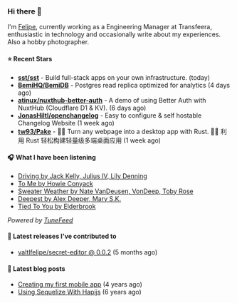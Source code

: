 ### Hi there 👋

I'm [Felipe](https://felipevm.com), currently working as a Engineering Manager at Transfeera, enthusiastic in technology and occasionally write about my experiences. Also a hobby photographer.

#### ⭐ Recent Stars
- **[sst/sst](https://github.com/sst/sst)** - Build full-stack apps on your own infrastructure. (today)
- **[BemiHQ/BemiDB](https://github.com/BemiHQ/BemiDB)** - Postgres read replica optimized for analytics (4 days ago)
- **[atinux/nuxthub-better-auth](https://github.com/atinux/nuxthub-better-auth)** - A demo of using Better Auth with NuxtHub (Cloudflare D1 &amp; KV). (6 days ago)
- **[JonasHiltl/openchangelog](https://github.com/JonasHiltl/openchangelog)** - Easy to configure &amp; self hostable Changelog Website (1 week ago)
- **[tw93/Pake](https://github.com/tw93/Pake)** - 🤱🏻 Turn any webpage into a desktop app with Rust.  🤱🏻 利用 Rust 轻松构建轻量级多端桌面应用 (1 week ago)

#### 🎧 What I have been listening
- [Driving by Jack Kelly, Julius IV, Lily Denning](https://open.spotify.com/track/2JGBRzIxNJQCk12sZ1n0sh)
- [To Me by Howie Conyack](https://open.spotify.com/track/30awweiA0sVK1eKks6wkKJ)
- [Sweater Weather by Nate VanDeusen, VonDeep, Toby Rose](https://open.spotify.com/track/10lrs0iG0pMvbTpFyOVo7U)
- [Deepest by Alex Deeper, Mary S.K.](https://open.spotify.com/track/10IVn2GFQFWWpYKmEjgNrc)
- [Tied To You by Elderbrook](https://open.spotify.com/track/4o3hMgZJFGjZqIVNDBmd68)

_Powered by [TuneFeed](https://tunefeed.app?ref=valtlfelipe-gh-profile)_ 

#### 🚀 Latest releases I've contributed to


- [valtlfelipe/secret-editor @ 0.0.2](https://github.com/valtlfelipe/secret-editor/releases/tag/0.0.2) (5 months ago)

#### 📄 Latest blog posts
- [Creating my first mobile app](https://felipevm.com/posts/creating-my-first-mobile-app/) (4 years ago)
- [Using Sequelize With Hapijs](https://felipevm.com/posts/using-sequelize-with-hapijs/) (6 years ago)
